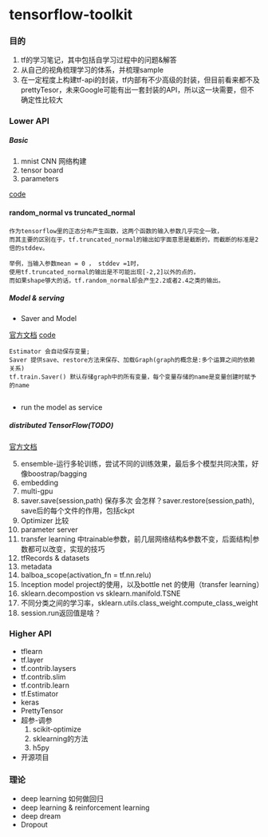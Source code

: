 # tensorflow-toolkit

### 目的
1. tf的学习笔记，其中包括自学习过程中的问题&解答
2. 从自己的视角梳理学习的体系，并梳理sample
3. 在一定程度上构建tf-api的封装，tf内部有不少高级的封装，但目前看来都不及prettyTesor，未来Google可能有出一套封装的API，所以这一块需要，但不确定性比较大


### Lower API
##### Basic 
1. mnist CNN 网络构建
2. tensor board
3. parameters

[code](LowerAPI/1.1_mnist_cnn.ipynb)

#### random_normal vs truncated_normal
```
作为tensorflow里的正态分布产生函数，这两个函数的输入参数几乎完全一致，
而其主要的区别在于，tf.truncated_normal的输出如字面意思是截断的，而截断的标准是2倍的stddev。

举例，当输入参数mean = 0 ， stddev =1时，
使用tf.truncated_normal的输出是不可能出现[-2,2]以外的点的，
而如果shape够大的话，tf.random_normal却会产生2.2或者2.4之类的输出。

```

##### Model & serving
- Saver and Model

[官方文档](https://www.tensorflow.org/programmers_guide/saved_model)
[code](LowerAPI/1.2_saver_model.ipynb)

```
Estimator 会自动保存变量;
Saver 提供save、restore方法来保存、加载Graph(graph的概念是:多个运算之间的依赖关系)
tf.train.Saver() 默认存储graph中的所有变量，每个变量存储的name是变量创建时赋予的name


```

- run the model as service


##### distributed TensorFlow(TODO)
[官方文档](https://www.tensorflow.org/deploy/distributed)
  

5. ensemble-运行多轮训练，尝试不同的训练效果，最后多个模型共同决策，好像boostrap/bagging
6. embedding
7. multi-gpu
8. saver.save(session,path) 保存多次 会怎样？saver.restore(session,path), save后的每个文件的作用，包括ckpt
9. Optimizer 比较
10. parameter server
11. transfer learning 中trainable参数，前几层网络结构&参数不变，后面结构|参数都可以改变，实现的技巧
12. tfRecords & datasets
13. metadata
14. balboa_scope(activation_fn = tf.nn.relu)
15. Inception model project的使用，以及bottle net 的使用（transfer learning）
16. sklearn.decompostion vs sklearn.manifold.TSNE
17. 不同分类之间的学习率，sklearn.utils.class_weight.compute_class_weight
18. session.run返回值是啥？

### Higher API
- tflearn
- tf.layer
- tf.contrib.laysers
- tf.contrib.slim
- tf.contrib.learn
- tf.Estimator
- keras
- PrettyTensor
- 超参-调参
    1. scikit-optimize
    2. sklearning的方法
    3. h5py
- 开源项目

### 理论
- deep learning 如何做回归
- deep learning & reinforcement learning
- deep dream
- Dropout
